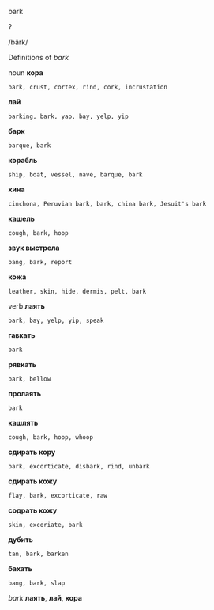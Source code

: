 bark

?

/bärk/

Definitions of _bark_

noun
**кора**

    bark, crust, cortex, rind, cork, incrustation
**лай**

    barking, bark, yap, bay, yelp, yip
**барк**

    barque, bark
**корабль**

    ship, boat, vessel, nave, barque, bark
**хина**

    cinchona, Peruvian bark, bark, china bark, Jesuit's bark
**кашель**

    cough, bark, hoop
**звук выстрела**

    bang, bark, report
**кожа**

    leather, skin, hide, dermis, pelt, bark

verb
**лаять**

    bark, bay, yelp, yip, speak
**гавкать**

    bark
**рявкать**

    bark, bellow
**пролаять**

    bark
**кашлять**

    cough, bark, hoop, whoop
**сдирать кору**

    bark, excorticate, disbark, rind, unbark
**сдирать кожу**

    flay, bark, excorticate, raw
**содрать кожу**

    skin, excoriate, bark
**дубить**

    tan, bark, barken
**бахать**

    bang, bark, slap

_bark_
**лаять**, **лай**, **кора**